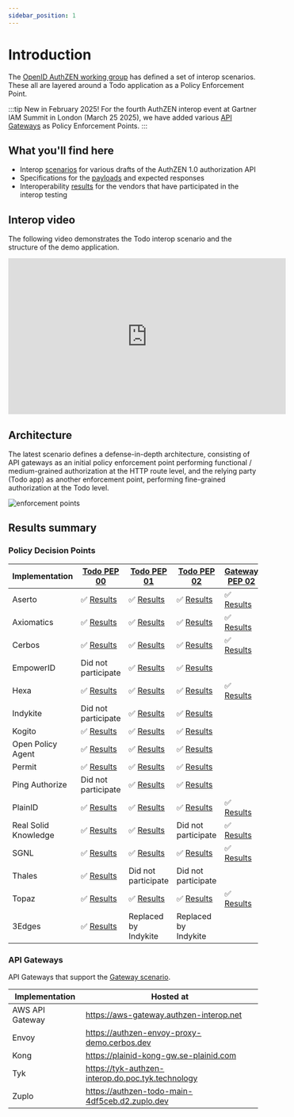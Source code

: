 ```yaml
---
sidebar_position: 1
---
```


# Introduction

The [OpenID AuthZEN working group](https://openid.net/wg/authzen) has defined a set of interop scenarios. These all are layered around a Todo application as a Policy Enforcement Point.

:::tip New in February 2025!
For the fourth AuthZEN interop event at Gartner IAM Summit in London (March 25 2025), we have added various [API Gateways](#architecture) as Policy Enforcement Points.
:::

## What you'll find here

* Interop [scenarios](/docs/category/scenarios) for various drafts of the AuthZEN 1.0 authorization API
* Specifications for the [payloads](/docs/scenarios/todo-1.1) and expected responses 
* Interoperability [results](#results-summary) for the vendors that have participated in the interop testing

## Interop video

The following video demonstrates the Todo interop scenario and the structure of the demo application.

<iframe width="560" height="315" src="https://www.youtube.com/embed/OtwEUeYDwBo?si=rDcpicU6m9QpAjD9" title="YouTube video player" frameborder="0" allow="accelerometer; autoplay; clipboard-write; encrypted-media; gyroscope; picture-in-picture; web-share" referrerpolicy="strict-origin-when-cross-origin" allowfullscreen></iframe>

## Architecture

The latest scenario defines a defense-in-depth architecture, consisting of API gateways as an initial policy enforcement point performing functional / medium-grained authorization at the HTTP route level, and the relying party (Todo app) as another enforcement point, performing fine-grained authorization at the Todo level.

![enforcement points](/img/enforcement-points.png)

## Results summary

### Policy Decision Points

| Implementation       | [Todo PEP 00](/docs/scenarios/todo/)                          | [Todo PEP 01](/docs/scenarios/todo-1.0-id)                           | [Todo PEP 02](/docs/scenarios/todo-1.1/)                          | [Gateway PEP 02](/docs/scenarios/api-gateway/)                         |
| -------------------- | ------------------------------------------------------------- | -------------------------------------------------------------------- | ----------------------------------------------------------------- | ---------------------------------------------------------------------- |
| Aserto               | ✅ [Results](/docs/scenarios/todo/results/aserto)             | ✅ [Results](/docs/scenarios/todo-1.0-id/results/aserto)             | ✅ [Results](/docs/scenarios/todo-1.1/results/aserto)             | ✅ [Results](/docs/scenarios/api-gateway/results/aserto)               |
| Axiomatics           | ✅ [Results](/docs/scenarios/todo/results/axiomatics)         | ✅ [Results](/docs/scenarios/todo-1.0-id/results/axiomatics)         | ✅ [Results](/docs/scenarios/todo-1.1/results/axiomatics)         | ✅ [Results](/docs/scenarios/api-gateway/results/axiomatics)           |
| Cerbos               | ✅ [Results](/docs/scenarios/todo/results/cerbos)             | ✅ [Results](/docs/scenarios/todo-1.0-id/results/cerbos)             | ✅ [Results](/docs/scenarios/todo-1.1/results/cerbos)             | ✅ [Results](/docs/scenarios/api-gateway/results/cerbos)               |
| EmpowerID            | Did not participate                                           | ✅ [Results](/docs/scenarios/todo-1.0-id/results/empowerid)          | ✅ [Results](/docs/scenarios/todo-1.1/results/empowerid)          |    |
| Hexa                 | ✅ [Results](/docs/scenarios/todo/results/hexa)               | ✅ [Results](/docs/scenarios/todo-1.0-id/results/hexa)               | ✅ [Results](/docs/scenarios/todo-1.1/results/hexa)               | ✅ [Results](/docs/scenarios/api-gateway/results/hexa)                 |
| Indykite             | Did not participate                                           | ✅ [Results](/docs/scenarios/todo-1.0-id/results/indykite)           | ✅ [Results](/docs/scenarios/todo-1.1/results/indykite)           |    |
| Kogito               | ✅ [Results](/docs/scenarios/todo/results/kogito)             | ✅ [Results](/docs/scenarios/todo-1.0-id/results/kogito)             | ✅ [Results](/docs/scenarios/todo-1.1/results/kogito)             |    |
| Open Policy Agent    | ✅ [Results](/docs/scenarios/todo/results/opa)                | ✅ [Results](/docs/scenarios/todo-1.0-id/results/opa)                | ✅ [Results](/docs/scenarios/todo-1.1/results/opa)                |    |
| Permit               | ✅ [Results](/docs/scenarios/todo/results/permit)             | ✅ [Results](/docs/scenarios/todo-1.0-id/results/permit)             | ✅ [Results](/docs/scenarios/todo-1.1/results/permit)             |    |
| Ping Authorize       | Did not participate                                           | ✅ [Results](/docs/scenarios/todo-1.0-id/results/pingid)             | ✅ [Results](/docs/scenarios/todo-1.1/results/pingid)             |    |
| PlainID              | ✅ [Results](/docs/scenarios/todo/results/plainid)            | ✅ [Results](/docs/scenarios/todo-1.0-id/results/plainid)            | ✅ [Results](/docs/scenarios/todo-1.1/results/plainid)            | ✅ [Results](/docs/scenarios/api-gateway/results/plainid)              |
| Real Solid Knowledge | ✅ [Results](/docs/scenarios/todo/results/RockSolidKnowledge) | ✅ [Results](/docs/scenarios/todo-1.0-id/results/RockSolidKnowledge) | Did not participate                                               | ✅ [Results](/docs/scenarios/api-gateway/results/RockSolidKnowledge)   |
| SGNL                 | ✅ [Results](/docs/scenarios/todo/results/sgnl)               | ✅ [Results](/docs/scenarios/todo-1.0-id/results/SGNL)               | ✅ [Results](/docs/scenarios/todo-1.1/results/SGNL)               | ✅ [Results](/docs/scenarios/api-gateway/results/SGNL)                 |
| Thales               | ✅ [Results](/docs/scenarios/todo/results/authzforce)         | Did not participate                                                  | Did not participate                                               |    |
| Topaz                | ✅ [Results](/docs/scenarios/todo/results/topaz)              | ✅ [Results](/docs/scenarios/todo-1.0-id/results/topaz)              | ✅ [Results](/docs/scenarios/todo-1.1/results/topaz)              | ✅ [Results](/docs/scenarios/api-gateway/results/topaz)                |
| 3Edges               | ✅ [Results](/docs/scenarios/todo/results/3edges)             | Replaced by Indykite                                                 | Replaced by Indykite                                              |    |

### API Gateways

API Gateways that support the [Gateway scenario](/docs/scenarios/api-gateway/).

| Implementation       | Hosted at                                                     |
| -------------------- | ------------------------------------------------------------- |
| AWS API Gateway      | https://aws-gateway.authzen-interop.net                       |
| Envoy                | https://authzen-envoy-proxy-demo.cerbos.dev                   |
| Kong                 | https://plainid-kong-gw.se-plainid.com                        |
| Tyk                  | https://tyk-authzen-interop.do.poc.tyk.technology             |
| Zuplo                | https://authzen-todo-main-4df5ceb.d2.zuplo.dev                |
